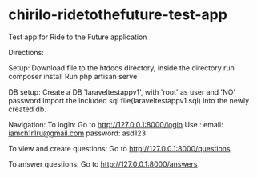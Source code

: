 # chirilo-ridetothefuture-test-app
Test app for Ride to the Future application


Directions:

Setup:
Download file to the htdocs directory, inside the directory run composer install
Run php artisan serve


DB setup:
Create a DB 'laraveltestappv1', with 'root' as user and 'NO' password
Import the included sql file(laraveltestappv1.sql) into the newly created db.


Navigation:
To login:
Go to http://127.0.0.1:8000/login
Use : email: iamch1r1ru@gmail.com password: asd123


To view and create questions:
Go to http://127.0.0.1:8000/questions


To answer questions:
Go to http://127.0.0.1:8000/answers
